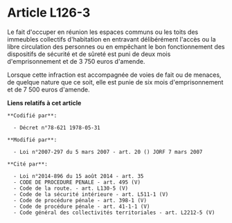 # Article L126-3

Le fait d'occuper en réunion les espaces communs ou les toits des immeubles collectifs d'habitation en entravant délibérément
l'accès ou la libre circulation des personnes ou en empêchant le bon fonctionnement des dispositifs de sécurité et de sûreté
est puni de deux mois d'emprisonnement et de 3 750 euros d'amende.

Lorsque cette infraction est accompagnée de voies de fait ou de menaces, de quelque nature que ce soit, elle est punie de six
mois d'emprisonnement et de 7 500 euros d'amende.

**Liens relatifs à cet article**

	**Codifié par**:

	  - Décret n°78-621 1978-05-31

	**Modifié par**:

	  - Loi n°2007-297 du 5 mars 2007 - art. 20 () JORF 7 mars 2007

	**Cité par**:

	  - Loi n°2014-896 du 15 août 2014 - art. 35
	  - CODE DE PROCEDURE PENALE - art. 495 (V)
	  - Code de la route. - art. L130-5 (V)
	  - Code de la sécurité intérieure - art. L511-1 (V)
	  - Code de procédure pénale - art. 398-1 (V)
	  - Code de procédure pénale - art. 41-1-1 (V)
	  - Code général des collectivités territoriales - art. L2212-5 (V)
